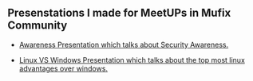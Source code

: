 ## Presenstations I made for MeetUPs in Mufix Community


*  [Awareness Presentation which talks about Security Awareness.](https://github.com/iNightjar/MUFIX-Meetups-Presentations/blob/master/Awareness.pdf?raw=true)

*  [Linux VS Windows Presentation which talks about the top most linux advantages over windows.](https://github.com/iNightjar/MUFIX-Meetups-Presentations/blob/master/LinuxVSwindows.pdf?raw=true)